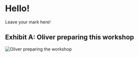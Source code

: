 # Hello!

Leave your mark here!

## Exhibit A: Oliver preparing this workshop
![Oliver preparing the workshop](https://media.giphy.com/media/unQ3IJU2RG7DO/giphy.gif)
